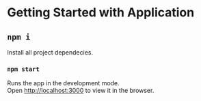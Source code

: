 # Getting Started with Application

## `npm i`

Install all project dependecies.

### `npm start`

Runs the app in the development mode.\
Open [http://localhost:3000](http://localhost:3000) to view it in the browser.